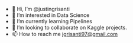 - 👋 Hi, I’m @justingrisanti
- 👀 I’m interested in Data Science
- 🌱 I’m currently learning Pipelines
- 💞️ I’m looking to collaborate on Kaggle projects.
- 📫 How to reach me jgrisanti97@gmail.com

<!---
justingrisanti/justingrisanti is a ✨ special ✨ repository because its `README.md` (this file) appears on your GitHub profile.
You can click the Preview link to take a look at your changes.
--->
